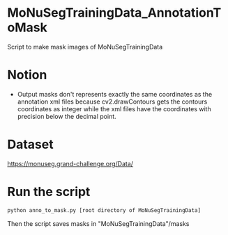 # MoNuSegTrainingData_AnnotationToMask
Script to make mask images of MoNuSegTrainingData

# Notion
- Output masks don't represents exactly the same coordinates as the annotation xml files because cv2.drawContours gets the contours coordinates as integer while the xml files have the coordinates with precision below the decimal point.

# Dataset
https://monuseg.grand-challenge.org/Data/

# Run the script
```python
python anno_to_mask.py [root directory of MoNuSegTrainingData]
```

Then the script saves masks in "MoNuSegTrainingData"/masks